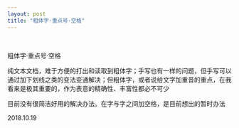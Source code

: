 ```yaml
---
layout: post
title: "粗体字·重点号·空格"
---
```


  
&nbsp;
&nbsp;


粗体字·重点号·空格

纯文本文档，难于方便的打出和读取到粗体字；手写也有一样的问题，但手写可以通过加下划线之类的变法变通解决；但粗体字，或者说给文字加重音的重点，在我看来是极其重要的，作为表意的精确性、丰富性都必不可少

目前没有很简洁好用的解决办法。在字与字之间加空格，是目前想出的暂时办法

2018.10.19